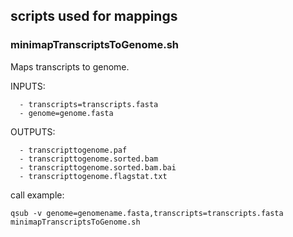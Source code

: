 ## scripts used for mappings  

### minimapTranscriptsToGenome.sh   

Maps transcripts to genome.  

INPUTS: 
```
  - transcripts=transcripts.fasta  
  - genome=genome.fasta  
```
OUTPUTS:  
```
  - transcripttogenome.paf  
  - transcripttogenome.sorted.bam  
  - transcripttogenome.sorted.bam.bai  
  - transcripttogenome.flagstat.txt  
```

call example: 
```
qsub -v genome=genomename.fasta,transcripts=transcripts.fasta minimapTranscriptsToGenome.sh
```
